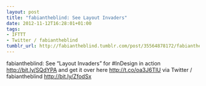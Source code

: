 ```yaml
---
layout: post
title: "fabiantheblind: See Layout Invaders"
date: 2012-11-12T16:28:01+01:00
tags:
- IFTTT
- Twitter / fabiantheblind
tumblr_url: http://fabiantheblind.tumblr.com/post/35564878172/fabiantheblind-see-layout-invaders-for-indesign-in
---
```

fabiantheblind: See “Layout Invaders” for #InDesign in action http://bit.ly/SQdYPA and get it over here http://t.co/oa3J6TlU
via Twitter / fabiantheblind http://bit.ly/ZfodSx
